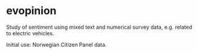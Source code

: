 # evopinion
Study of sentiment using mixed text and numerical survey data, e.g. related to electric vehicles. 

Initial use: Norwegian Citizen Panel data. 
